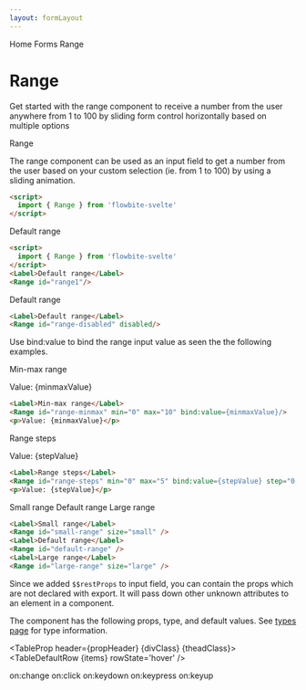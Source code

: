```yaml
---
layout: formLayout
---
```


<script>
  import { Htwo, ExampleDiv, GitHubSource, CompoDescription, TableProp, TableDefaultRow} from '../utils'
  import { Label, Range, Breadcrumb, BreadcrumbItem, Badge } from '$lib'
  import { Home } from 'svelte-heros'

  import componentProps from '../props/Range.json'
  let items = componentProps.props
  let propHeader = ['Name', 'Type', 'Default']

 let divClass='w-full relative overflow-x-auto shadow-md sm:rounded-lg py-4'
  let theadClass ='text-xs text-gray-700 uppercase bg-gray-50 dark:bg-gray-700 dark:text-white'
  let minmaxValue=5
  let stepValue=2.5
</script>

<Breadcrumb>
  <BreadcrumbItem href="/" icon={Home} variation="solid">Home</BreadcrumbItem>
  <BreadcrumbItem href="/forms" rel="external">Forms</BreadcrumbItem>
  <BreadcrumbItem>Range</BreadcrumbItem>
</Breadcrumb>

<h1 class="text-3xl w-full dark:text-white pt-8 pb-4">Range</h1>

<CompoDescription>Get started with the range component to receive a number from the user anywhere from 1 to 100 by sliding form control horizontally based on multiple options</CompoDescription>

<ExampleDiv>
<GitHubSource href="forms/Range.svelte">Range</GitHubSource>
</ExampleDiv>

The range component can be used as an input field to get a number from the user based on your custom selection (ie. from 1 to 100) by using a sliding animation.

<Htwo label="Setup" />

```html
<script>
  import { Range } from 'flowbite-svelte'
</script>
```

<Htwo label="Range slider example" />

<ExampleDiv>
<Label>Default range</Label>
<Range id="range1" />
</ExampleDiv>

```html
<script>
  import { Range } from 'flowbite-svelte'
</script>
<Label>Default range</Label>
<Range id="range1"/>
```

<Htwo label="Disabled state" />

<ExampleDiv>
<Label>Default range</Label>
<Range id="range-disabled" disabled/>
</ExampleDiv>

```html
<Label>Default range</Label>
<Range id="range-disabled" disabled/>
```

<Htwo label="Binding value" />

Use bind:value to bind the range input value as seen the the following examples.

<Htwo label="Min and max" />

<ExampleDiv>
<Label>Min-max range</Label>
<Range id="range-minmax" min="0" max="10" bind:value={minmaxValue}/>
<p>Value: {minmaxValue}</p>
</ExampleDiv>

```html
<Label>Min-max range</Label>
<Range id="range-minmax" min="0" max="10" bind:value={minmaxValue}/>
<p>Value: {minmaxValue}</p>
```

<Htwo label="Steps" />

<ExampleDiv>
<Label>Range steps</Label>
<Range id="range-steps" min="0" max="5" bind:value={stepValue} step="0.5"/>
<p>Value: {stepValue}</p>
</ExampleDiv>

```html
<Label>Range steps</Label>
<Range id="range-steps" min="0" max="5" bind:value={stepValue} step="0.5"/>
<p>Value: {stepValue}</p>
```

<Htwo label="Sizes" />

<ExampleDiv>
<Label>Small range</Label>
<Range id="small-range" size="small" />
<Label>Default range</Label>
<Range id="default-range" />
<Label>Large range</Label>
<Range id="large-range" size="large" />
</ExampleDiv>

```html
<Label>Small range</Label>
<Range id="small-range" size="small" />
<Label>Default range</Label>
<Range id="default-range" />
<Label>Large range</Label>
<Range id="large-range" size="large" />
```

<Htwo label="Unknown attributes" />

Since we added `$$restProps` to input field, you can contain the props which are not declared with export. It will pass down other unknown attributes to an element in a component.

<Htwo label="Props" />

The component has the following props, type, and default values. See <a href="/pages/types">types page</a> for type information.


<TableProp header={propHeader} {divClass} {theadClass}>
  <TableDefaultRow {items} rowState='hover' />
</TableProp>

<Htwo label="Forwarded Events" />

<div class="flex flex-wrap gap-2">
<Badge large={true}>on:change</Badge>
<Badge large={true}>on:click</Badge>
<Badge large={true}>on:keydown</Badge>
<Badge large={true}>on:keypress</Badge>
<Badge large={true}>on:keyup</Badge>
</div>

